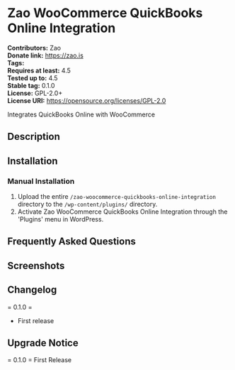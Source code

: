 # Zao WooCommerce QuickBooks Online Integration

**Contributors:**      Zao  
**Donate link:**       https://zao.is  
**Tags:**  
**Requires at least:** 4.5  
**Tested up to:**      4.5  
**Stable tag:**        0.1.0  
**License:**           GPL-2.0+  
**License URI:**       https://opensource.org/licenses/GPL-2.0  

Integrates QuickBooks Online with WooCommerce

## Description


## Installation

### Manual Installation

1. Upload the entire `/zao-woocommerce-quickbooks-online-integration` directory to the `/wp-content/plugins/` directory.
2. Activate Zao WooCommerce QuickBooks Online Integration through the 'Plugins' menu in WordPress.

## Frequently Asked Questions


## Screenshots


## Changelog

= 0.1.0 =
* First release

## Upgrade Notice

= 0.1.0 =
First Release
